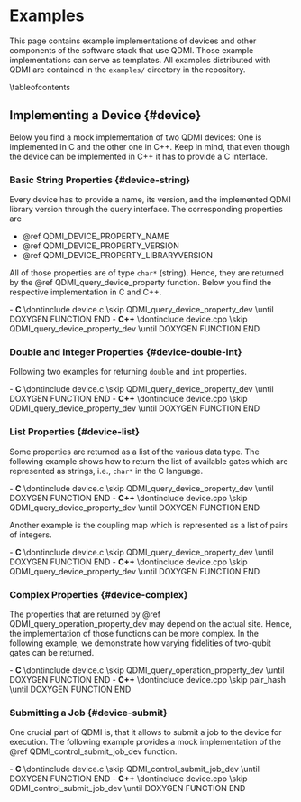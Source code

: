 # Examples

<!-- IMPORTANT: Keep the line above as the first line. -->
<!-- This file is a static page and included in the ./CMakeLists.txt file. -->

This page contains example implementations of devices and other components of the software stack
that use QDMI. Those example implementations can serve as templates. All examples distributed with
QDMI are contained in the `examples/` directory in the repository.

\tableofcontents

## Implementing a Device {#device}

Below you find a mock implementation of two QDMI devices: One is implemented in C and the other one
in C++. Keep in mind, that even though the device can be implemented in C++ it has to provide a C
interface.

### Basic String Properties {#device-string}

Every device has to provide a name, its version, and the implemented QDMI library version through
the query interface. The corresponding properties are

- @ref QDMI_DEVICE_PROPERTY_NAME
- @ref QDMI_DEVICE_PROPERTY_VERSION
- @ref QDMI_DEVICE_PROPERTY_LIBRARYVERSION

All of those properties are of type `char*` (string). Hence, they are returned by the @ref
QDMI_query_device_property function. Below you find the respective implementation in C and C++.

<!-- prettier-ignore-start -->
<div class="tabbed">
- <b class="tab-title">C</b>
  \dontinclude device.c
  \skip QDMI_query_device_property_dev
  \until DOXYGEN FUNCTION END
- <b class="tab-title">C++</b>
  \dontinclude device.cpp
  \skip QDMI_query_device_property_dev
  \until DOXYGEN FUNCTION END
</div>
<!-- prettier-ignore-end -->

### Double and Integer Properties {#device-double-int}

Following two examples for returning `double` and `int` properties.

<!-- prettier-ignore-start -->
<div class="tabbed">
- <b class="tab-title">C</b>
  \dontinclude device.c
  \skip QDMI_query_device_property_dev
  \until DOXYGEN FUNCTION END
- <b class="tab-title">C++</b>
  \dontinclude device.cpp
  \skip QDMI_query_device_property_dev
  \until DOXYGEN FUNCTION END
</div>
<!-- prettier-ignore-end -->

### List Properties {#device-list}

Some properties are returned as a list of the various data type. The following example shows how to
return the list of available gates which are represented as strings, i.e., `char*` in the C
language.

<!-- prettier-ignore-start -->
<div class="tabbed">
- <b class="tab-title">C</b>
  \dontinclude device.c
  \skip QDMI_query_device_property_dev
  \until DOXYGEN FUNCTION END
- <b class="tab-title">C++</b>
  \dontinclude device.cpp
  \skip QDMI_query_device_property_dev
  \until DOXYGEN FUNCTION END
</div>
<!-- prettier-ignore-end -->

Another example is the coupling map which is represented as a list of pairs of integers.

<!-- prettier-ignore-start -->
<div class="tabbed">
- <b class="tab-title">C</b>
  \dontinclude device.c
  \skip QDMI_query_device_property_dev
  \until DOXYGEN FUNCTION END
- <b class="tab-title">C++</b>
  \dontinclude device.cpp
  \skip QDMI_query_device_property_dev
  \until DOXYGEN FUNCTION END
</div>
<!-- prettier-ignore-end -->

### Complex Properties {#device-complex}

The properties that are returned by @ref QDMI_query_operation_property_dev may depend on the actual
site. Hence, the implementation of those functions can be more complex. In the following example, we
demonstrate how varying fidelities of two-qubit gates can be returned.

<!-- prettier-ignore-start -->
<div class="tabbed">
- <b class="tab-title">C</b>
  \dontinclude device.c
  \skip QDMI_query_operation_property_dev
  \until DOXYGEN FUNCTION END
- <b class="tab-title">C++</b>
  \dontinclude device.cpp
  \skip pair_hash
  \until DOXYGEN FUNCTION END
</div>
<!-- prettier-ignore-end -->

### Submitting a Job {#device-submit}

One crucial part of QDMI is, that it allows to submit a job to the device for execution. The
following example provides a mock implementation of the @ref QDMI_control_submit_job_dev function.

<!-- prettier-ignore-start -->
<div class="tabbed">
- <b class="tab-title">C</b>
  \dontinclude device.c
  \skip QDMI_control_submit_job_dev
  \until DOXYGEN FUNCTION END
- <b class="tab-title">C++</b>
  \dontinclude device.cpp
  \skip QDMI_control_submit_job_dev
  \until DOXYGEN FUNCTION END
</div>
<!-- prettier-ignore-end -->
